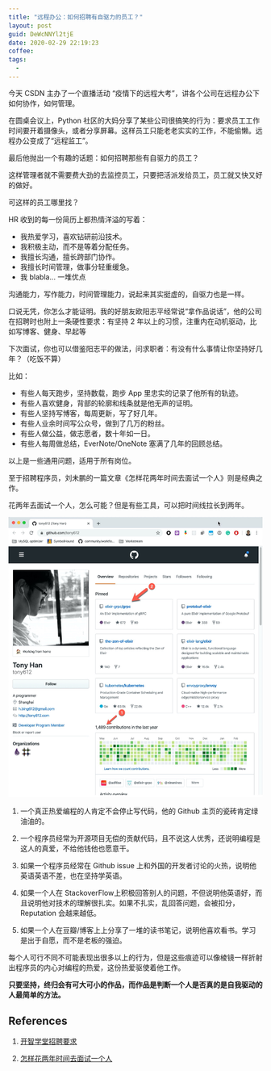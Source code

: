 ```yaml
---
title: "远程办公：如何招聘有自驱力的员工？"
layout: post
guid: DeWcNNYl2tjE
date: 2020-02-29 22:19:23
coffee:
tags:
  -
---
```


今天 CSDN 主办了一个直播活动 “疫情下的远程大考”，讲各个公司在远程办公下如何协作，如何管理。

在圆桌会议上，Python 社区的大妈分享了某些公司很搞笑的行为：要求员工工作时间要开着摄像头，或者分享屏幕。这样员工只能老老实实的工作，不能偷懒。远程办公变成了“远程监工”。

最后他抛出一个有趣的话题：如何招聘那些有自驱力的员工？

这样管理者就不需要费大劲的去监控员工，只要把活派发给员工，员工就又快又好的做好。

可这样的员工哪里找？

HR 收到的每一份简历上都热情洋溢的写着：

- 我热爱学习，喜欢钻研前沿技术。
- 我积极主动，而不是等着分配任务。
- 我擅长沟通，擅长跨部门协作。
- 我擅长时间管理，做事分轻重缓急。
- 我 blabla... 一堆优点

沟通能力，写作能力，时间管理能力，说起来其实挺虚的，自驱力也是一样。

口说无凭，你怎么才能证明。我的好朋友欧阳志平经常说“拿作品说话”，他的公司在招聘时也附上一条硬性要求：有坚持 2 年以上的习惯，注重内在动机驱动，比如写博客、健身、早起等

下次面试，你也可以借鉴阳志平的做法，问求职者：有没有什么事情让你坚持好几年？（吃饭不算）

比如：

- 有些人每天跑步，坚持数载，跑步 App 里忠实的记录了他所有的轨迹。
- 有些人喜欢健身，背部的轮廓和线条就是他无声的证明。
- 有些人坚持写博客，每周更新，写了好几年。
- 有些人业余时间写公众号，做到了几万的粉丝。
- 有些人做公益，做志愿者，数十年如一日。
- 有些人每周做总结，EverNote/OneNote 塞满了几年的回顾总结。

以上是一些通用问题，适用于所有岗位。

至于招聘程序员，刘未鹏的一篇文章《怎样花两年时间去面试一个人》则是经典之作。

花两年去面试一个人，怎么可能？但是有些工具，可以把时间线拉长到两年。

![](/media/files/2020/2020-02-29-2.jpg)

1. 一个真正热爱编程的人肯定不会停止写代码，他的 Github 主页的瓷砖肯定绿油油的。


2. 一个程序员经常为开源项目无偿的贡献代码，且不说这人优秀，还说明编程是这人的真爱，不给他钱他也愿意干。


3. 如果一个程序员经常在 Github issue 上和外国的开发者讨论的火热，说明他英语英语不差，也在坚持学英语。


4. 如果一个人在 StackoverFlow上积极回答别人的问题，不但说明他英语好，而且说明他对技术的理解很扎实。如果不扎实，乱回答问题，会被扣分，Reputation 会越来越低。

5. 如果一个人在豆瓣/博客上上分享了一堆的读书笔记，说明他喜欢看书。学习是出于自愿，而不是老板的强迫。


每个人可行不同不可能表现出很多以上的行为，但是这些痕迹可以像棱镜一样折射出程序员的内心对编程的热爱，这份热爱驱使着他工作。

**只要坚持，终归会有可大可小的作品，而作品是判断一个人是否真的是自我驱动的人最简单的方法。**


## References

 1. [开智学堂招聘要求](https://github.com/OpenMindClub/Share/wiki/InfoJob)

2. [怎样花两年时间去面试一个人](http://mindhacks.cn/2011/11/04/how-to-interview-a-person-for-two-years/)

